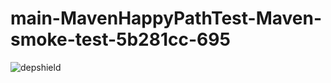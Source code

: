 # main-MavenHappyPathTest-Maven-smoke-test-5b281cc-695

![depshield](https://depshield.sonatype.org/badges/depshield-prod/main-MavenHappyPathTest-Maven-smoke-test-5b281cc-695/depshield.svg)